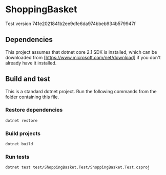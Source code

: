 # ShoppingBasket

Test version 741e2021841b2ee9dfe6da974bbeb934b579947f

## Dependencies
This project assumes that dotnet core 2.1 SDK is installed, which can be downloaded from [https://www.microsoft.com/net/download] if you don't already have it installed.

## Build and test
This is a standard dotnet project.  Run the following commands from the folder containing this file.

### Restore dependencies
``` dotnet restore ```

### Build projects
``` dotnet build ```

### Run tests
``` dotnet test test/ShoppingBasket.Test/ShoppingBasket.Test.csproj ```
